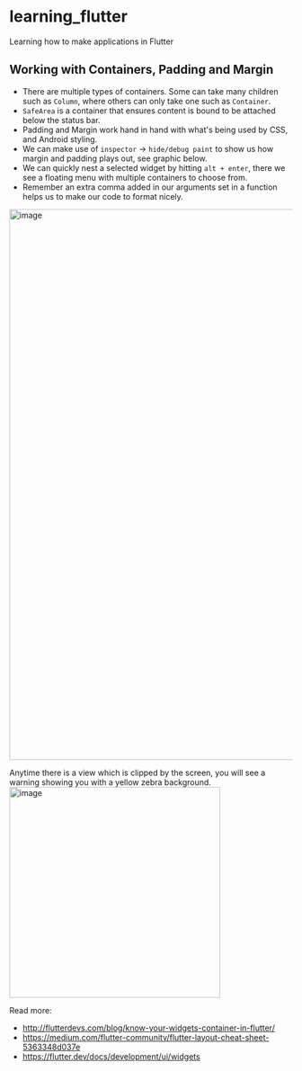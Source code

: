 # learning_flutter

Learning how to make applications in Flutter

## Working with Containers, Padding and Margin

- There are multiple types of containers. Some can take many children such as `Column`, where others can only take one such as `Container`.
- `SafeArea` is a container that ensures content is bound to be attached below the status bar.
- Padding and Margin work hand in hand with what's being used by CSS, and Android styling.
- We can make use of `inspector` -> `hide/debug paint` to show us how margin and padding plays out, see graphic below.
- We can quickly nest a selected widget by hitting `alt + enter`, there we see a floating menu with multiple containers to choose from.
- Remember an extra comma added in our arguments set in a function helps us to make our code to format nicely.

<img width="980" alt="image" src="https://user-images.githubusercontent.com/3371622/88489885-091c9e00-cf5d-11ea-860d-4ac90907e17b.png">

Anytime there is a view which is clipped by the screen, you will see a warning showing you with a yellow zebra background.
<img width="375" alt="image" src="https://user-images.githubusercontent.com/3371622/88490348-a927f680-cf60-11ea-8a42-269a9843a5f1.png">

Read more:
 - http://flutterdevs.com/blog/know-your-widgets-container-in-flutter/
 - https://medium.com/flutter-community/flutter-layout-cheat-sheet-5363348d037e
 - https://flutter.dev/docs/development/ui/widgets

